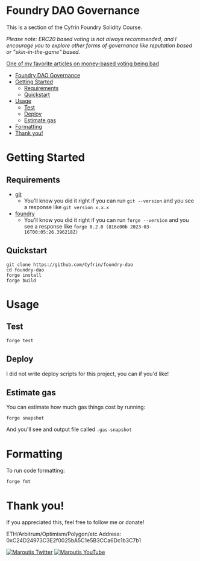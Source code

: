 # Foundry DAO Governance

This is a section of the Cyfrin Foundry Solidity Course.

_Please note: ERC20 based voting is not always recommended, and I encourage you to explore other forms of governance like reputation based or "skin-in-the-game" based._

[One of my favorite articles on money-based voting being bad](https://vitalik.ca/general/2018/03/28/plutocracy.html)

- [Foundry DAO Governance](#foundry-dao-governance)
- [Getting Started](#getting-started)
  - [Requirements](#requirements)
  - [Quickstart](#quickstart)
- [Usage](#usage)
  - [Test](#test)
  - [Deploy](#deploy)
  - [Estimate gas](#estimate-gas)
- [Formatting](#formatting)
- [Thank you!](#thank-you)

# Getting Started

## Requirements

- [git](https://git-scm.com/book/en/v2/Getting-Started-Installing-Git)
  - You'll know you did it right if you can run `git --version` and you see a response like `git version x.x.x`
- [foundry](https://getfoundry.sh/)
  - You'll know you did it right if you can run `forge --version` and you see a response like `forge 0.2.0 (816e00b 2023-03-16T00:05:26.396218Z)`

## Quickstart

```
git clone https://github.com/Cyfrin/foundry-dao
cd foundry-dao
forge install
forge build
```

# Usage

## Test

```
forge test
```

## Deploy

I did not write deploy scripts for this project, you can if you'd like!

## Estimate gas

You can estimate how much gas things cost by running:

```
forge snapshot
```

And you'll see and output file called `.gas-snapshot`

# Formatting

To run code formatting:

```
forge fmt
```

# Thank you!

If you appreciated this, feel free to follow me or donate!

ETH/Arbitrum/Optimism/Polygon/etc Address: 0xC24D24973C3E2f0025bA5C1e5B3CCa6Dc1b3C7b1

[![Maroutis Twitter](https://img.shields.io/badge/Twitter-1D9BF0?style=for-the-badge&logo=twitter&logoColor=white)](https://twitter.com/Maroutis)
[![Maroutis YouTube](https://img.shields.io/badge/YouTube-FF0000?style=for-the-badge&logo=youtube&logoColor=white)](https://www.youtube.com/channel/UCaBWVCcRHYCNDN1aMwJ5toQ)
